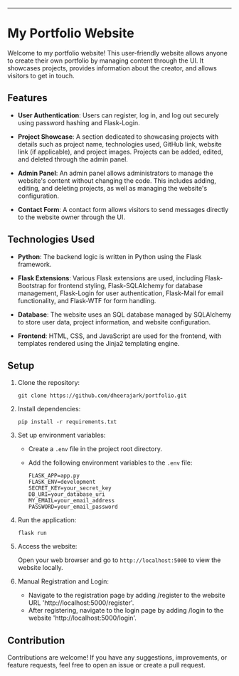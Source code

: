 
---

# My Portfolio Website

Welcome to my portfolio website! This user-friendly website allows anyone to create their own portfolio by managing content through the UI. It showcases projects, provides information about the creator, and allows visitors to get in touch.

## Features

- **User Authentication**: Users can register, log in, and log out securely using password hashing and Flask-Login.

- **Project Showcase**: A section dedicated to showcasing projects with details such as project name, technologies used, GitHub link, website link (if applicable), and project images. Projects can be added, edited, and deleted through the admin panel.

- **Admin Panel**: An admin panel allows administrators to manage the website's content without changing the code. This includes adding, editing, and deleting projects, as well as managing the website's configuration.

- **Contact Form**: A contact form allows visitors to send messages directly to the website owner through the UI.

## Technologies Used

- **Python**: The backend logic is written in Python using the Flask framework.

- **Flask Extensions**: Various Flask extensions are used, including Flask-Bootstrap for frontend styling, Flask-SQLAlchemy for database management, Flask-Login for user authentication, Flask-Mail for email functionality, and Flask-WTF for form handling.

- **Database**: The website uses an SQL database managed by SQLAlchemy to store user data, project information, and website configuration.

- **Frontend**: HTML, CSS, and JavaScript are used for the frontend, with templates rendered using the Jinja2 templating engine.

## Setup

1. Clone the repository:

   ```
   git clone https://github.com/dheerajark/portfolio.git
   ```

2. Install dependencies:

   ```
   pip install -r requirements.txt
   ```

3. Set up environment variables:

   - Create a `.env` file in the project root directory.
   - Add the following environment variables to the `.env` file:

     ```
     FLASK_APP=app.py
     FLASK_ENV=development
     SECRET_KEY=your_secret_key
     DB_URI=your_database_uri
     MY_EMAIL=your_email_address
     PASSWORD=your_email_password
     ```

4. Run the application:

   ```
   flask run
   ```

5. Access the website:

   Open your web browser and go to `http://localhost:5000` to view the website locally.

6. Manual Registration and Login:

   - Navigate to the registration page by adding /register to the website URL 'http://localhost:5000/register'.
   - After registering, navigate to the login page by adding /login to the website 'http://localhost:5000/login'.

## Contribution

Contributions are welcome! If you have any suggestions, improvements, or feature requests, feel free to open an issue or create a pull request.


